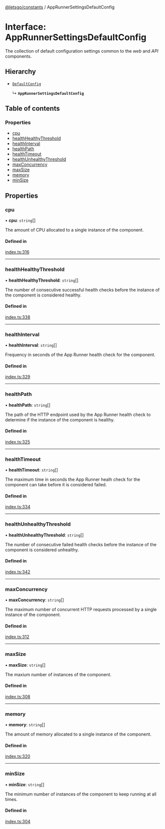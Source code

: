 [@letsgo/constants](../README.md) / AppRunnerSettingsDefaultConfig

# Interface: AppRunnerSettingsDefaultConfig

The collection of default configuration settings common to the _web_ and _API_ components.

## Hierarchy

- [`DefaultConfig`](DefaultConfig.md)

  ↳ **`AppRunnerSettingsDefaultConfig`**

## Table of contents

### Properties

- [cpu](AppRunnerSettingsDefaultConfig.md#cpu)
- [healthHealthyThreshold](AppRunnerSettingsDefaultConfig.md#healthhealthythreshold)
- [healthInterval](AppRunnerSettingsDefaultConfig.md#healthinterval)
- [healthPath](AppRunnerSettingsDefaultConfig.md#healthpath)
- [healthTimeout](AppRunnerSettingsDefaultConfig.md#healthtimeout)
- [healthUnhealthyThreshold](AppRunnerSettingsDefaultConfig.md#healthunhealthythreshold)
- [maxConcurrency](AppRunnerSettingsDefaultConfig.md#maxconcurrency)
- [maxSize](AppRunnerSettingsDefaultConfig.md#maxsize)
- [memory](AppRunnerSettingsDefaultConfig.md#memory)
- [minSize](AppRunnerSettingsDefaultConfig.md#minsize)

## Properties

### cpu

• **cpu**: `string`[]

The amount of CPU allocated to a single instance of the component.

#### Defined in

[index.ts:316](https://github.com/47chapters/letsgo/blob/06da252/packages/constants/src/index.ts#L316)

___

### healthHealthyThreshold

• **healthHealthyThreshold**: `string`[]

The number of consecutive successful health checks before the instance of the component is considered healthy.

#### Defined in

[index.ts:338](https://github.com/47chapters/letsgo/blob/06da252/packages/constants/src/index.ts#L338)

___

### healthInterval

• **healthInterval**: `string`[]

Frequency in seconds of the App Runner health check for the component.

#### Defined in

[index.ts:329](https://github.com/47chapters/letsgo/blob/06da252/packages/constants/src/index.ts#L329)

___

### healthPath

• **healthPath**: `string`[]

The path of the HTTP endpoint used by the App Runner health check to determine
if the instance of the component is healthy.

#### Defined in

[index.ts:325](https://github.com/47chapters/letsgo/blob/06da252/packages/constants/src/index.ts#L325)

___

### healthTimeout

• **healthTimeout**: `string`[]

The maximum time in seconds the App Runner healh check for the component can take before
it is considered failed.

#### Defined in

[index.ts:334](https://github.com/47chapters/letsgo/blob/06da252/packages/constants/src/index.ts#L334)

___

### healthUnhealthyThreshold

• **healthUnhealthyThreshold**: `string`[]

The number of consecutive failed health checks before the instance of the component is considered unhealthy.

#### Defined in

[index.ts:342](https://github.com/47chapters/letsgo/blob/06da252/packages/constants/src/index.ts#L342)

___

### maxConcurrency

• **maxConcurrency**: `string`[]

The maximum number of concurrent HTTP requests processed by a single instance of the component.

#### Defined in

[index.ts:312](https://github.com/47chapters/letsgo/blob/06da252/packages/constants/src/index.ts#L312)

___

### maxSize

• **maxSize**: `string`[]

The maxium number of instances of the component.

#### Defined in

[index.ts:308](https://github.com/47chapters/letsgo/blob/06da252/packages/constants/src/index.ts#L308)

___

### memory

• **memory**: `string`[]

The amount of memory allocated to a single instance of the component.

#### Defined in

[index.ts:320](https://github.com/47chapters/letsgo/blob/06da252/packages/constants/src/index.ts#L320)

___

### minSize

• **minSize**: `string`[]

The minimum number of instances of the component to keep running at all times.

#### Defined in

[index.ts:304](https://github.com/47chapters/letsgo/blob/06da252/packages/constants/src/index.ts#L304)
